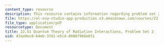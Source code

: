 ```yaml
---
content_type: resource
description: This resource contains information regarding problem set 2.
file: https://ol-ocw-studio-app-production.s3.amazonaws.com/courses/22-51-quantum-theory-of-radiation-interactions-fall-2012/43aa9ec064eb37d1e5cd8088f968e651_MIT22_51F12_ps2.pdf
file_type: application/pdf
resourcetype: Document
title: 22.51 Quantum Theory of Radiation Interactions, Problem Set 2
uid: 43aa9ec0-64eb-37d1-e5cd-8088f968e651
---
```

